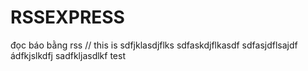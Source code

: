# RSSEXPRESS
đọc báo bằng rss
// this is sdfjklasdjflks
sdfaskdjflkasdf
sdfasjdflsajdf
ádfkjslkdfj
sadfkljasdlkf test
